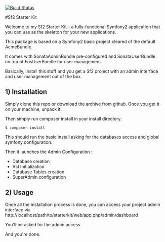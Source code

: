 [![Build Status](https://travis-ci.org/Id4v/Sf2Starter.svg?branch=2.5.0)](https://travis-ci.org/Id4v/Sf2Starter)

#Sf2 Starter Kit

Welcome to my Sf2 Starter Kit - a fully-functional Symfony2
application that you can use as the skeleton for your new applications.

This package is based on a Symfony2 basic project cleared of the default AcmeBundle.

It comes with SonataAdminBundle pre-configured and SonataUserBundle on top of FosUserBundle for user management.

Basically, install this stuff and you get a Sf2 project with an admin interface and user management out of the box.

## 1) Installation

Simply clone this repo or download the archive from github.
Once you get it on your machine, unpack it.

Then simply run composer install in your install directory.

```shell
$ composer install
```

This should run the basic install asking for the databases access and global symfony configuration.

Then it launches the Admin Configuration :

* Database creation
* Acl Initialization
* Database Tables creation
* SuperAdmin configuration

## 2) Usage

Once all the installation process is done, you can access your project admin interface via http://localhost/path/to/starterkit/web/app.php/admin/dashboard

You'll be asked for the admin access. 

And you're done.
